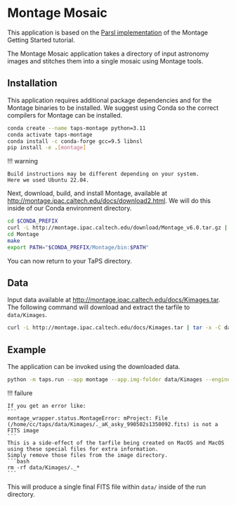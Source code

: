 # Montage Mosaic

This application is based on the [Parsl implementation](https://github.com/Parsl/parallel_patterns/blob/master/Montage%20Mosaic.ipynb) of the Montage Getting Started tutorial.

The Montage Mosaic application takes a directory of input astronomy images and stitches them into a single mosaic using Montage tools.

## Installation

This application requires additional package dependencies and for the Montage binaries to be installed.
We suggest using Conda so the correct compilers for Montage can be installed.
```bash
conda create --name taps-montage python=3.11
conda activate taps-montage
conda install -c conda-forge gcc=9.5 libnsl
pip install -e .[montage]
```

!!! warning

    Build instructions may be different depending on your system.
    Here we used Ubuntu 22.04.

Next, download, build, and install Montage, available at http://montage.ipac.caltech.edu/docs/download2.html.
We will do this inside of our Conda environment directory.
```bash
cd $CONDA_PREFIX
curl -L http://montage.ipac.caltech.edu/download/Montage_v6.0.tar.gz | tar -xz
cd Montage
make
export PATH="$CONDA_PREFIX/Montage/bin:$PATH"
```
You can now return to your TaPS directory.

## Data

Input data available at http://montage.ipac.caltech.edu/docs/Kimages.tar.
The following command will download and extract the tarfile to `data/Kimages`.
```bash
curl -L http://montage.ipac.caltech.edu/docs/Kimages.tar | tar -x -C data/
```

## Example

The application can be invoked using the downloaded data.

```bash
python -m taps.run --app montage --app.img-folder data/Kimages --engine.executor process-pool
```

!!! failure

    If you get an error like:
    ```
    montage_wrapper.status.MontageError: mProject: File (/home/cc/taps/data/Kimages/._aK_asky_990502s1350092.fits) is not a FITS image
    ```
    This is a side-effect of the tarfile being created on MacOS and MacOS using these special files for extra information.
    Simply remove those files from the image directory.
    ```bash
    rm -rf data/Kimages/._*
    ```

This will produce a single final FITS file within `data/` inside of the run directory.
